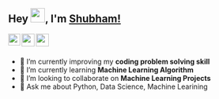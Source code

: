 <!-- ### Hi👋, I'm Shubham Dubey.
 -->
## Hey <img src="https://github.com/TheDudeThatCode/TheDudeThatCode/blob/master/Assets/Hi.gif" width="29px">, I'm [Shubham!](https://kunal-kushwaha.github.io) 

<a href="https://www.linkedin.com/in/shubham-dubey-690445128/">
  <img align="left" width="24px" src="https://cdn.jsdelivr.net/npm/simple-icons@v3/icons/linkedin.svg"  />
</a>
<a href="https://twitter.com/Dubeyshubham707">
  <img align="left" width="26px" src="https://cdn.jsdelivr.net/npm/simple-icons@v3/icons/twitter.svg" />
</a>
<a href="mailto:dubeyshubham154@gmail.com">
  <img align="left" width="26px" src="https://cdn.jsdelivr.net/npm/simple-icons@v3/icons/gmail.svg" />
</a>

<br />
<br />

- 🔭 I’m currently improving my **coding problem solving skill**
- 🌱 I’m currently learning **Machine Learning Algorithm**
- 👯 I’m looking to collaborate on **Machine Learning Projects**
- 💬 Ask me about Python, Data Science, Machine Learining

